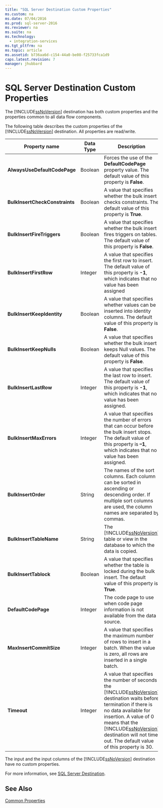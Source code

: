 ```yaml
---
title: "SQL Server Destination Custom Properties"
ms.custom: na
ms.date: 07/04/2016
ms.prod: sql-server-2016
ms.reviewer: na
ms.suite: na
ms.technology: 
  - integration-services
ms.tgt_pltfrm: na
ms.topic: article
ms.assetid: b736aa6d-c154-44a0-be08-f25733fca1d9
caps.latest.revision: 7
manager: jhubbard
---
```

# SQL Server Destination Custom Properties
The [!INCLUDE[ssNoVersion](../../Topics/TopicNameContainA/includes/ssNoVersion_md.md)] destination has both custom properties and the properties common to all data flow components.  
  
 The following table describes the custom properties of the [!INCLUDE[ssNoVersion](../../Topics/TopicNameContainA/includes/ssNoVersion_md.md)] destination. All properties are read/write.  
  
|Property name|Data Type|Description|  
|-------------------|---------------|-----------------|  
|**AlwaysUseDefaultCodePage**|Boolean|Forces the use of the **DefaultCodePage** property value. The default value of this property is **False**.|  
|**BulkInsertCheckConstraints**|Boolean|A value that specifies whether the bulk insert checks constraints. The default value of this property is **True**.|  
|**BulkInsertFireTriggers**|Boolean|A value that specifies whether the bulk insert fires triggers on tables. The default value of this property is **False**.|  
|**BulkInsertFirstRow**|Integer|A value that specifies the first row to insert. The default value of this property is **-1**, which indicates that no value has been assigned|  
|**BulkInsertKeepIdentity**|Boolean|A value that specifies whether values can be inserted into identity columns. The default value of this property is **False**.|  
|**BulkInsertKeepNulls**|Boolean|A value that specifies whether the bulk insert keeps Null values. The default value of this property is **False**.|  
|**BulkInsertLastRow**|Integer|A value that specifies the last row to insert. The default value of this property is **-1**, which indicates that no value has been assigned.|  
|**BulkInsertMaxErrors**|Integer|A value that specifies the number of errors that can occur before the bulk insert stops. The default value of this property is **–1**, which indicates that no value has been assigned.|  
|**BulkInsertOrder**|String|The names of the sort columns. Each column can be sorted in ascending or descending order. If multiple sort columns are used, the column names are separated by commas.|  
|**BulkInsertTableName**|String|The [!INCLUDE[ssNoVersion](../../Topics/TopicNameContainA/includes/ssNoVersion_md.md)] table or view in the database to which the data is copied.|  
|**BulkInsertTablock**|Boolean|A value that specifies whether the table is locked during the bulk insert. The default value of this property is **True**.|  
|**DefaultCodePage**|Integer|The code page to use when code page information is not available from the data source.|  
|**MaxInsertCommitSize**|Integer|A value that specifies the maximum number of rows to insert in a batch. When the value is zero, all rows are inserted in a single batch.|  
|**Timeout**|Integer|A value that specifies the number of seconds the [!INCLUDE[ssNoVersion](../../Topics/TopicNameContainA/includes/ssNoVersion_md.md)] destination waits before termination if there is no data available for insertion. A value of 0 means that the [!INCLUDE[ssNoVersion](../../Topics/TopicNameContainA/includes/ssNoVersion_md.md)] destination will not time out. The default value of this property is 30.|  
  
 The input and the input columns of the [!INCLUDE[ssNoVersion](../../Topics/TopicNameContainA/includes/ssNoVersion_md.md)] destination have no custom properties.  
  
 For more information, see [SQL Server Destination](../../Topics/TopicNameNotContainA/SQL-Server-Destination.md).  
  
## See Also  
 [Common Properties](../../Topics/TopicNameNotContainA/Common-Properties.md)